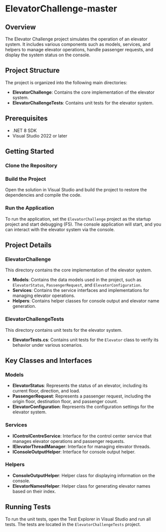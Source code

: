 # ElevatorChallenge-master

## Overview

The Elevator Challenge project simulates the operation of an elevator system. It includes various components such as models, services, and helpers to manage elevator operations, handle passenger requests, and display the system status on the console.

## Project Structure

The project is organized into the following main directories:

- **ElevatorChallenge**: Contains the core implementation of the elevator system.
- **ElevatorChallengeTests**: Contains unit tests for the elevator system.

## Prerequisites

- .NET 8 SDK
- Visual Studio 2022 or later

## Getting Started

### Clone the Repository

### Build the Project

Open the solution in Visual Studio and build the project to restore the dependencies and compile the code.

### Run the Application

To run the application, set the `ElevatorChallenge` project as the startup project and start debugging (F5). The console application will start, and you can interact with the elevator system via the console.

## Project Details

### ElevatorChallenge

This directory contains the core implementation of the elevator system.

- **Models**: Contains the data models used in the project, such as `ElevatorStatus`, `PassengerRequest`, and `ElevatorConfiguration`.
- **Services**: Contains the service interfaces and implementations for managing elevator operations.
- **Helpers**: Contains helper classes for console output and elevator name generation.

### ElevatorChallengeTests

This directory contains unit tests for the elevator system.

- **ElevatorTests.cs**: Contains unit tests for the `Elevator` class to verify its behavior under various scenarios.

## Key Classes and Interfaces

### Models

- **ElevatorStatus**: Represents the status of an elevator, including its current floor, direction, and load.
- **PassengerRequest**: Represents a passenger request, including the origin floor, destination floor, and passenger count.
- **ElevatorConfiguration**: Represents the configuration settings for the elevator system.

### Services

- **IControlCentreService**: Interface for the control center service that manages elevator operations and passenger requests.
- **IElevatorThreadManager**: Interface for managing elevator threads.
- **IConsoleOutputHelper**: Interface for console output helper.

### Helpers

- **ConsoleOutputHelper**: Helper class for displaying information on the console.
- **ElevatorNamesHelper**: Helper class for generating elevator names based on their index.

## Running Tests

To run the unit tests, open the Test Explorer in Visual Studio and run all tests. The tests are located in the `ElevatorChallengeTests` project.
